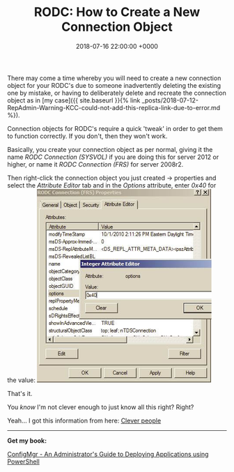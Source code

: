 ﻿---
layout: post
title:  "RODC: How to Create a New Connection Object"
date:   2018-07-16 22:00:00 +0000
categories: RODC
tags: [rodc,connection]
---
There may come a time whereby you will need to create a new connection object for your RODC's due to someone inadvertently deleting the existing one by mistake, or having to deliberately delete and recreate the connection object as in [my case]({{ site.baseurl }}{% link _posts/2018-07-12-RepAdmin-Warning-KCC-could-not-add-this-replica-link-due-to-error.md %}).

Connection objects for RODC's require a quick 'tweak' in order to get them to function correctly.  If you don't, then they won't work.

Basically, you create your connection object as per normal, giving it the name *RODC Connection (SYSVOL)* if you are doing this for server 2012 or higher, or name it *RODC Connection (FRS)* for server 2008r2.

Then right-click the connection object you just created -> properties and select the *Attribute Editor* tab and in the *Options* attribute, enter *0x40* for the value:
![1RODC](/assets/images/1RODC.JPG)

That's it.

You *know* I'm not clever enough to just know all this right?  Right?  

Yeah... I got this information from here: [Clever people](https://support.microsoft.com/en-gb/help/3212965/events-6804-and-2843-are-logged-and-rodcs-do-not-replicate-sysvol)

---

**Get my book:**

[ConfigMgr - An Administrator's Guide to Deploying Applications using PowerShell](https://leanpub.com/configmgr-DeployUsingPS)